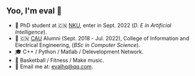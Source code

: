 ## Yoo, I'm eval 👋

- 🏢 PhD student at 🇨🇳 [NKU](https://www.nankai.edu.cn), enter in Sept. 2022 (_D. E in Artificial Intelligence_).
- 🏫 🇨🇳 [CAU](http://www.cau.edu.cn/) Alumni (Sept. 2018 - Jul. 2022), College of Information and Electrical Engineering, (_BSc in Computer Science_).
- 🎓 C++ / Python / Matlab / Delevelopment Network.
- 🍺 Basketball / Fitness / Make music.
- 📧 Email me at: [evalhq@qq.com](mailto:evalhq@qq.com).
